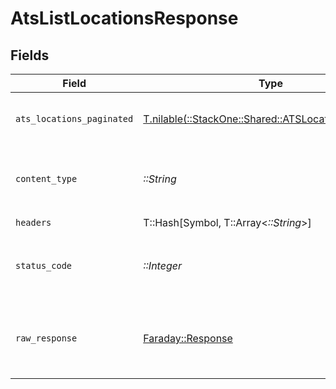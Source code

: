 # AtsListLocationsResponse


## Fields

| Field                                                                                                | Type                                                                                                 | Required                                                                                             | Description                                                                                          |
| ---------------------------------------------------------------------------------------------------- | ---------------------------------------------------------------------------------------------------- | ---------------------------------------------------------------------------------------------------- | ---------------------------------------------------------------------------------------------------- |
| `ats_locations_paginated`                                                                            | [T.nilable(::StackOne::Shared::ATSLocationsPaginated)](../../models/shared/atslocationspaginated.md) | :heavy_minus_sign:                                                                                   | The list of locations was retrieved.                                                                 |
| `content_type`                                                                                       | *::String*                                                                                           | :heavy_check_mark:                                                                                   | HTTP response content type for this operation                                                        |
| `headers`                                                                                            | T::Hash[Symbol, T::Array<*::String*>]                                                                | :heavy_check_mark:                                                                                   | N/A                                                                                                  |
| `status_code`                                                                                        | *::Integer*                                                                                          | :heavy_check_mark:                                                                                   | HTTP response status code for this operation                                                         |
| `raw_response`                                                                                       | [Faraday::Response](https://www.rubydoc.info/gems/faraday/Faraday/Response)                          | :heavy_check_mark:                                                                                   | Raw HTTP response; suitable for custom response parsing                                              |